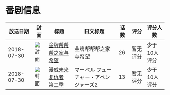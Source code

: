# 番剧信息

|放送日期|封面|标题|日文标题|话数|评分|评分人数|
|---|---|---|---|---|---|---|
|2018-07-30|![封面](https://lain.bgm.tv/pic/cover/c/a0/73/260496_GubrH.jpg)|[金牌帮帮帮之家与希望](https://bangumi.tv/subject/260496)|金牌帮帮帮之家与希望|26|暂无评分|少于10人评分|
|2018-07-30|![封面](https://lain.bgm.tv/pic/cover/c/c3/be/263756_zwiRn.jpg)|[漫威未来复仇者 第二季](https://bangumi.tv/subject/263756)|マーベル フューチャー・アベンジャーズ2|13|暂无评分|少于10人评分|
